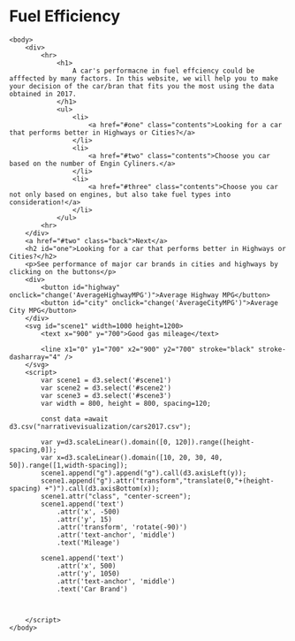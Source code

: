 # Fuel Efficiency
<html>
    <script src="https://d3js.org/d3.v5.min.js"></script>   
    <script src="https://d3js.org/d3-scale-chromatic.v1.min.js"></script>

    <body>
        <div>
            <hr>
                <h1>
                    A car's performacne in fuel effciency could be afffected by many factors. In this website, we will help you to make your decision of the car/bran that fits you the most using the data obtained in 2017.
                </h1>
                <ul>
                    <li>
                        <a href="#one" class="contents">Looking for a car that performs better in Highways or Cities?</a>
                    </li>
                    <li>
                        <a href="#two" class="contents">Choose you car based on the number of Engin Cyliners.</a>
                    </li>
                    <li>
                        <a href="#three" class="contents">Choose you car not only based on engines, but also take fuel types into consideration!</a>
                    </li>
                </ul>
            <hr>
        </div>
        <a href="#two" class="back">Next</a>
        <h2 id="one">Looking for a car that performs better in Highways or Cities?</h2>
        <p>See performance of major car brands in cities and highways by clicking on the buttons</p>
        <div>
            <button id="highway" onclick="change('AverageHighwayMPG')">Average Highway MPG</button>
            <button id="city" onclick="change('AverageCityMPG')">Average City MPG</button>
        </div>
        <svg id="scene1" width=1000 height=1200>
            <text x="900" y="700">Good gas mileage</text>

            <line x1="0" y1="700" x2="900" y2="700" stroke="black" stroke-dasharray="4" />
        </svg>
        <script>
            var scene1 = d3.select('#scene1')
            var scene2 = d3.select('#scene2')
            var scene3 = d3.select('#scene3')
            var width = 800, height = 800, spacing=120;
     
            const data =await d3.csv("narrativevisualization/cars2017.csv");

            var y=d3.scaleLinear().domain([0, 120]).range([height-spacing,0]);
            var x=d3.scaleLinear().domain([10, 20, 30, 40, 50]).range([1,width-spacing]);
            scene1.append("g").append("g").call(d3.axisLeft(y));
            scene1.append("g").attr("transform","translate(0,"+(height-spacing) +")").call(d3.axisBottom(x));
            scene1.attr("class", "center-screen");
            scene1.append('text')
                .attr('x', -500)
                .attr('y', 15)
                .attr('transform', 'rotate(-90)')
                .attr('text-anchor', 'middle')
                .text('Mileage')

            scene1.append('text')
                .attr('x', 500)
                .attr('y', 1050)
                .attr('text-anchor', 'middle')
                .text('Car Brand')

            
            
        </script>
    </body>
</html>